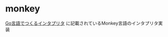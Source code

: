 # monkey

[Go言語でつくるインタプリタ](https://www.oreilly.co.jp/books/9784873118222/) に記載されているMonkey言語のインタプリタ実装
